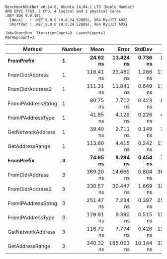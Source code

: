 ```

BenchmarkDotNet v0.14.0, Ubuntu 24.04.1 LTS (Noble Numbat)
AMD EPYC 7763, 1 CPU, 4 logical and 2 physical cores
.NET SDK 9.0.101
  [Host]   : .NET 9.0.0 (9.0.24.52809), X64 RyuJIT AVX2
  ShortRun : .NET 9.0.0 (9.0.24.52809), X64 RyuJIT AVX2

Job=ShortRun  IterationCount=3  LaunchCount=1  
WarmupCount=3  

```
| Method              | Number | Mean      | Error      | StdDev    | Min       | Max       | Gen0   | Allocated |
|-------------------- |------- |----------:|-----------:|----------:|----------:|----------:|-------:|----------:|
| **FromPrefix**          | **1**      |  **24.92 ns** |  **13.424 ns** |  **0.736 ns** |  **24.07 ns** |  **25.39 ns** | **0.0033** |      **56 B** |
| FromCidrAddress     | 1      | 116.41 ns |  23.460 ns |  1.286 ns | 115.58 ns | 117.90 ns | 0.0067 |     112 B |
| FromCidrAddress2    | 1      | 111.31 ns |  11.841 ns |  0.649 ns | 110.83 ns | 112.05 ns | 0.0067 |     112 B |
| FromIPAddressString | 1      |  80.75 ns |   7.712 ns |  0.423 ns |  80.30 ns |  81.13 ns | 0.0033 |      56 B |
| FromIPAddressType   | 1      |  41.85 ns |   4.129 ns |  0.226 ns |  41.68 ns |  42.10 ns | 0.0052 |      88 B |
| GetNetworkAddress   | 1      |  39.40 ns |   2.711 ns |  0.149 ns |  39.23 ns |  39.51 ns | 0.0033 |      56 B |
| GetAddressRange     | 1      | 113.80 ns |   4.415 ns |  0.242 ns | 113.60 ns | 114.07 ns | 0.0100 |     168 B |
| **FromPrefix**          | **3**      |  **74.65 ns** |   **8.284 ns** |  **0.454 ns** |  **74.21 ns** |  **75.12 ns** | **0.0100** |     **168 B** |
| FromCidrAddress     | 3      | 369.20 ns |  14.665 ns |  0.804 ns | 368.61 ns | 370.11 ns | 0.0200 |     336 B |
| FromCidrAddress2    | 3      | 330.57 ns |  30.447 ns |  1.669 ns | 329.22 ns | 332.44 ns | 0.0200 |     336 B |
| FromIPAddressString | 3      | 251.47 ns |   7.234 ns |  0.397 ns | 251.17 ns | 251.92 ns | 0.0100 |     168 B |
| FromIPAddressType   | 3      | 129.91 ns |   9.390 ns |  0.515 ns | 129.53 ns | 130.49 ns | 0.0157 |     264 B |
| GetNetworkAddress   | 3      | 116.72 ns |   7.774 ns |  0.426 ns | 116.24 ns | 117.06 ns | 0.0100 |     168 B |
| GetAddressRange     | 3      | 340.32 ns | 185.063 ns | 10.144 ns | 331.24 ns | 351.26 ns | 0.0300 |     504 B |
